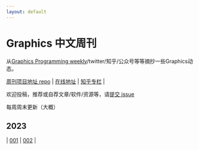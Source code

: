 ```yaml
---
layout: default
---
```

# Graphics 中文周刊

从[Graphics Programming weekly](https://www.jendrikillner.com/post/)/twitter/知乎/公众号等等摘抄一些Graphics动态。

[周刊项目地址 repo](https://github.com/jczh1998/graphicsweeklynews) | [在线地址](https://jczh1998.github.io/graphicsweeklynews/) | [知乎专栏](https://www.zhihu.com/column/jieyaren) |

欢迎投稿，推荐或自荐文章/软件/资源等，请[提交 issue](https://github.com/jczh1998/graphicsweeklynews/issues)

每周周末更新（大概）

## 2023

| [001](./posts/001.html) | [002](./posts/002.html) | 